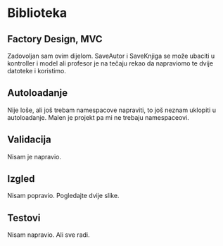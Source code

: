 # Biblioteka

## Factory Design, MVC
Zadovoljan sam ovim dijelom. SaveAutor i SaveKnjiga se može ubaciti u kontroller i model ali profesor je na tečaju rekao da napraviomo te dvije datoteke i koristimo.

## Autoloadanje
Nije loše, ali još trebam namespacove napraviti, to još neznam uklopiti u autoloadanje. Malen je projekt pa mi ne trebaju namespaceovi.

## Validacija
Nisam je napravio.

## Izgled
Nisam popravio. Pogledajte dvije slike.

## Testovi
Nisam napravio. Ali sve radi.
